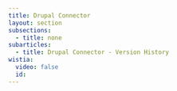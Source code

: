 ```yaml
---
title: Drupal Connector
layout: section
subsections:
  - title: none
subarticles:
  - title: Drupal Connector - Version History
wistia:
  video: false
  id:
---
```

